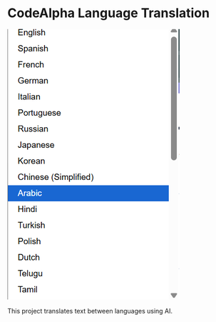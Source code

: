
# CodeAlpha Language Translation

![image_alt](https://github.com/udaydareddy/codealph_language_translation/blob/ee689db395997402e45bfd9fec6319168d063a64/capture_20250720212235176.bmp)

This project translates text between languages using AI.
